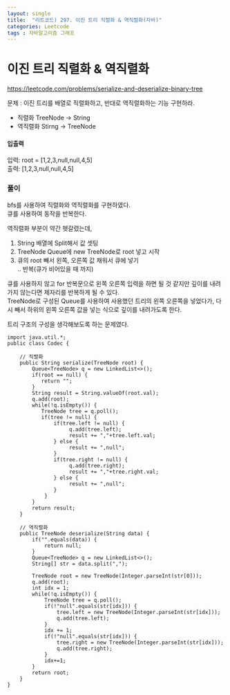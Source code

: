 ```yaml
---
layout: single
title:  "리트코드) 297. 이진 트리 직렬화 & 역직렬화(자바)"
categories: Leetcode
tags : 자바알고리즘 그래프
---
```

# 이진 트리 직렬화 & 역직렬화
https://leetcode.com/problems/serialize-and-deserialize-binary-tree

문제 : 이진 트리를 배열로 직렬화하고, 반대로 역직렬화하는 기능 구현하라.
- 직렬화
TreeNode -> String
- 역직렬화
Stirng -> TreeNode

#### 입출력
입력: root = [1,2,3,null,null,4,5]  
출력: [1,2,3,null,null,4,5]


### 풀이
bfs를 사용하여 직렬화와 역직렬화를 구현하였다.  
큐를 사용하여 동작을 반복한다.  

역직렬화 부분이 약간 헷갈렸는데,   
1) String 배열에 Split해서 값 셋팅  
2) TreeNode Queue에 new TreeNode로 root 넣고 시작  
3) 큐의 root 빼서 왼쪽, 오른쪽 값 채워서 큐에 넣기  
.. 반복(큐가 비어있을 때 까지)  

큐를 사용하지 않고 for 반복문으로 왼쪽 오른쪽 입력을 하면 될 것 같지만 깊이를 내려가지 않는다면 제자리를 반복하게 될 수 있다.  
TreeNode로 구성된 Queue를 사용하여 사용했던 트리의 왼쪽 오른쪽을 넣었다가, 다시 빼서 하위의 왼쪽 오른쪽 값을 넣는 식으로 깊이를 내려가도록 한다.  

트리 구조의 구성을 생각해보도록 하는 문제였다.  

```
import java.util.*;
public class Codec {

    // 직렬화
    public String serialize(TreeNode root) {
        Queue<TreeNode> q = new LinkedList<>();
        if(root == null) {
           return ""; 
        }
        String result = String.valueOf(root.val);
        q.add(root);
        while(!q.isEmpty()) {
           TreeNode tree = q.poll();
           if(tree != null) {
               if(tree.left != null) {
                    q.add(tree.left);
                    result += ","+tree.left.val;
               } else {
                    result += ",null";
               }
               if(tree.right != null) {
                    q.add(tree.right);
                    result += ","+tree.right.val;
               } else {
                    result += ",null";
               }
            }   
        }
        return result;
    }

    // 역직렬화
    public TreeNode deserialize(String data) {
        if("".equals(data)) {
            return null;
        }
        Queue<TreeNode> q = new LinkedList<>();
        String[] str = data.split(",");
        
        TreeNode root = new TreeNode(Integer.parseInt(str[0]));
        q.add(root);
        int idx = 1;
        while(!q.isEmpty()) {
            TreeNode tree = q.poll();
            if(!"null".equals(str[idx])) {
                tree.left = new TreeNode(Integer.parseInt(str[idx]));
                q.add(tree.left);
            }
            idx += 1;
            if(!"null".equals(str[idx])) {
                tree.right = new TreeNode(Integer.parseInt(str[idx]));
                q.add(tree.right);
            }
            idx+=1;
        }
        return root;
    }
}
```